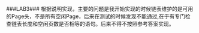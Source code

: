 ###LAB3###
根据说明实现，主要的问题是我开始实现的时候链表维护的是可用的Page头，不是所有空闲Page，后来在测试的时候发现不能通过,在于有专门检查链表长度和空闲页数是否相等的语句。后来不得不按照参考答案实现。
